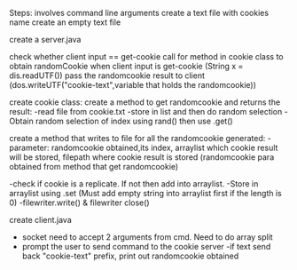 
Steps:
involves command line arguments
create a text file with cookies name
create an empty text file 


create a server.java 

check whether client input == get-cookie
call for method in cookie class to obtain randomCookie when client input is get-cookie (String x = dis.readUTF())
pass the randomcookie result to client (dos.writeUTF("cookie-text",variable that holds the randomcookie))



create cookie class:
create a method to get randomcookie and returns the result:
-read file from cookie.txt
-store in list and then do random selection
  -Obtain random selection of index using rand() then use .get()

  create a method that writes to file for all the randomcookie generated:
  -parameter: randomcookie obtained,its index, arraylist which cookie result will be stored, filepath where cookie result is stored (randomcookie para obtained from method that get randomcookie)

  -check if cookie is a replicate. If not then add into arraylist. 
  -Store in arraylist using .set (Must add empty string into arraylist first if the length is 0)
  -filewriter.write() & filewriter close()


create client.java
- socket need to accept 2 arguments from cmd. Need to do array split 
- prompt the user to send command to the cookie server
-if text send back "cookie-text" prefix, print out randomcookie obtained
